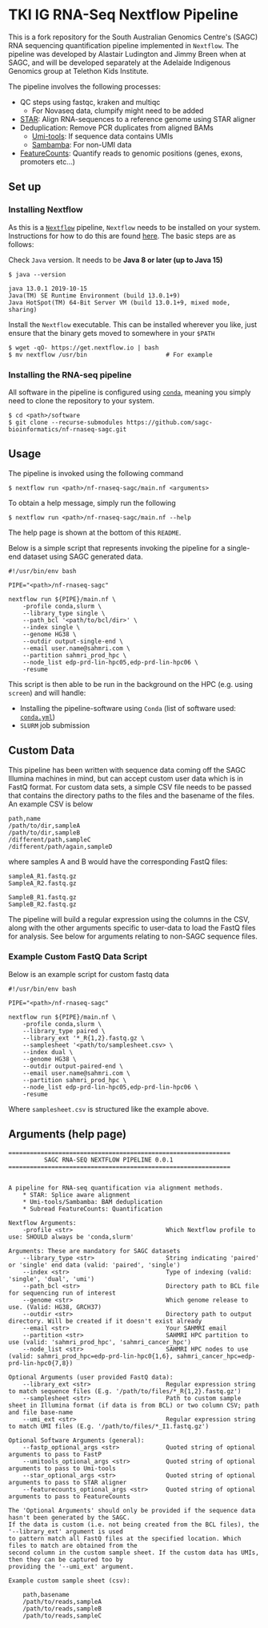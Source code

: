 # TKI IG RNA-Seq Nextflow Pipeline

This is a fork repository for the South Australian Genomics Centre's (SAGC) RNA sequencing quantification pipeline implemented in `Nextflow`. 
The pipeline was developed by Alastair Ludington and Jimmy Breen when at SAGC, and will be developed separately at the Adelaide Indigenous Genomics group at Telethon Kids Institute.

The pipeline involves the following processes:

* QC steps using fastqc, kraken and multiqc
	* For Novaseq data, clumpify might need to be added
* [STAR](https://github.com/alexdobin/STAR): Align RNA-sequences to a reference genome using STAR aligner
* Deduplication: Remove PCR duplicates from aligned BAMs
  * [Umi-tools](https://github.com/CGATOxford/UMI-tools): If sequence data contains UMIs
  * [Sambamba](https://github.com/biod/sambamba): For non-UMI data
* [FeatureCounts](http://subread.sourceforge.net/): Quantify reads to genomic positions (genes, exons, promoters etc...)

## Set up
### Installing Nextflow

As this is a [`Nextflow`](https://www.nextflow.io/) pipeline, `Nextflow` needs to be installed on your system.
Instructions for how to do this are found [here](https://www.nextflow.io/docs/latest/getstarted.html). The basic
steps are as follows:

Check `Java` version. It needs to be __Java 8 or later (up to Java 15)__

```{shell}
$ java --version

java 13.0.1 2019-10-15
Java(TM) SE Runtime Environment (build 13.0.1+9)
Java HotSpot(TM) 64-Bit Server VM (build 13.0.1+9, mixed mode, sharing)
```

Install the `Nextflow` executable. This can be installed wherever you like, just ensure that the binary gets moved
to somewhere in your `$PATH`

```{shell}
$ wget -qO- https://get.nextflow.io | bash
$ mv nextflow /usr/bin                      # For example
```

### Installing the RNA-seq pipeline

All software in the pipeline is configured using [`conda`](https://docs.conda.io/en/latest/), meaning you simply need
to clone the repository to your system.

```{shell}
$ cd <path>/software
$ git clone --recurse-submodules https://github.com/sagc-bioinformatics/nf-rnaseq-sagc.git
```

## Usage

The pipeline is invoked using the following command


```{shell}
$ nextflow run <path>/nf-rnaseq-sagc/main.nf <arguments>
```

To obtain a help message, simply run the following

```{shell}
$ nextflow run <path>/nf-rnaseq-sagc/main.nf --help
```

The help page is shown at the bottom of this `README`.

Below is a simple script that represents invoking the pipeline for a single-end dataset
using SAGC generated data.

```{shell}
#!/usr/bin/env bash

PIPE="<path>/nf-rnaseq-sagc"

nextflow run ${PIPE}/main.nf \
    -profile conda,slurm \
    --library_type single \
    --path_bcl '<path/to/bcl/dir>' \
    --index single \
    --genome HG38 \
    --outdir output-single-end \
    --email user.name@sahmri.com \
    --partition sahmri_prod_hpc \
    --node_list edp-prd-lin-hpc05,edp-prd-lin-hpc06 \
    -resume
```

This script is then able to be run in the background on the HPC (e.g. using `screen`) and will handle:

* Installing the pipeline-software using `Conda` (list of software used: [`conda.yml`](https://github.com/sagc-bioinformatics/nf-rnaseq-sagc/blob/main/lib/conda.yml))
* `SLURM` job submission

## Custom Data

This pipeline has been written with sequence data coming off the SAGC Illumina machines in mind, but can accept
custom user data which is in FastQ format. For custom data sets, a simple CSV file needs to be passed that contains
the directory paths to the files and the basename of the files. An example CSV is below

```{text}
path,name
/path/to/dir,sampleA
/path/to/dir,sampleB
/different/path,sampleC
/different/path/again,sampleD
```

where samples A and B would have the corresponding FastQ files:

```{text}
sampleA_R1.fastq.gz
SampleA_R2.fastq.gz

SampleB_R1.fastq.gz
SampleB_R2.fastq.gz
```

The pipeline will build a regular expression using the columns in the CSV, along with the other
arguments specific to user-data to load the FastQ files for analysis. See below for arguments
relating to non-SAGC sequence files.

### Example Custom FastQ Data Script

Below is an example script for custom fastq data

```{shell}
#!/usr/bin/env bash

PIPE="<path>/nf-rnaseq-sagc"

nextflow run ${PIPE}/main.nf \
    -profile conda,slurm \
    --library_type paired \
    --library_ext '*_R{1,2}.fastq.gz \
    --samplesheet '<path/to/samplesheet.csv> \
    --index dual \
    --genome HG38 \
    --outdir output-paired-end \
    --email user.name@sahmri.com \
    --partition sahmri_prod_hpc \
    --node_list edp-prd-lin-hpc05,edp-prd-lin-hpc06 \
    -resume
```

Where `samplesheet.csv` is structured like the example above.

## Arguments (help page)

```{text}
==============================================================
          SAGC RNA-SEQ NEXTFLOW PIPELINE 0.0.1
==============================================================


A pipeline for RNA-seq quantification via alignment methods.
    * STAR: Splice aware alignment
    * Umi-tools/Sambamba: BAM deduplication
    * Subread FeatureCounts: Quantification

Nextflow Arguments:
    -profile <str>                          Which Nextflow profile to use: SHOULD always be 'conda,slurm'

Arguments: These are mandatory for SAGC datasets
    --library_type <str>                    String indicating 'paired' or 'single' end data (valid: 'paired', 'single')
    --index <str>                           Type of indexing (valid: 'single', 'dual', 'umi')
    --path_bcl <str>                        Directory path to BCL file for sequencing run of interest
    --genome <str>                          Which genome release to use. (Valid: HG38, GRCH37)
    --outdir <str>                          Directory path to output directory. Will be created if it doesn't exist already
    --email <str>                           Your SAHMRI email
    --partition <str>                       SAHMRI HPC partition to use (valid: 'sahmri_prod_hpc', 'sahmri_cancer_hpc')
    --node_list <str>                       SAHMRI HPC nodes to use (valid: sahmri_prod_hpc=edp-prd-lin-hpc0{1,6}, sahmri_cancer_hpc=edp-prd-lin-hpc0{7,8})

Optional Arguments (user provided FastQ data):
    --library_ext <str>                     Regular expression string to match sequence files (E.g. '/path/to/files/*_R{1,2}.fastq.gz')
    --samplesheet <str>                     Path to custom sample sheet in Illumina format (if data is from BCL) or two column CSV; path and file base-name
    --umi_ext <str>                         Regular expression string to match UMI files (E.g. '/path/to/files/*_I1.fastq.gz')

Optional Software Arguments (general):
    --fastp_optional_args <str>             Quoted string of optional arguments to pass to FastP
    --umitools_optional_args <str>          Quoted string of optional arguments to pass to Umi-tools
    --star_optional_args <str>              Quoted string of optional arguments to pass to STAR aligner
    --featurecounts_optional_args <str>     Quoted string of optional arguments to pass to FeatureCounts

The 'Optional Arguments' should only be provided if the sequence data hasn't been generated by the SAGC.
If the data is custom (i.e. not being created from the BCL files), the '--library_ext' argument is used
to pattern match all FastQ files at the specified location. Which files to match are obtained from the
second column in the custom sample sheet. If the custom data has UMIs, then they can be captured too by
providing the '--umi_ext' argument.

Example custom sample sheet (csv):

    path,basename
    /path/to/reads,sampleA
    /path/to/reads,sampleB
    /path/to/reads,sampleC
```
